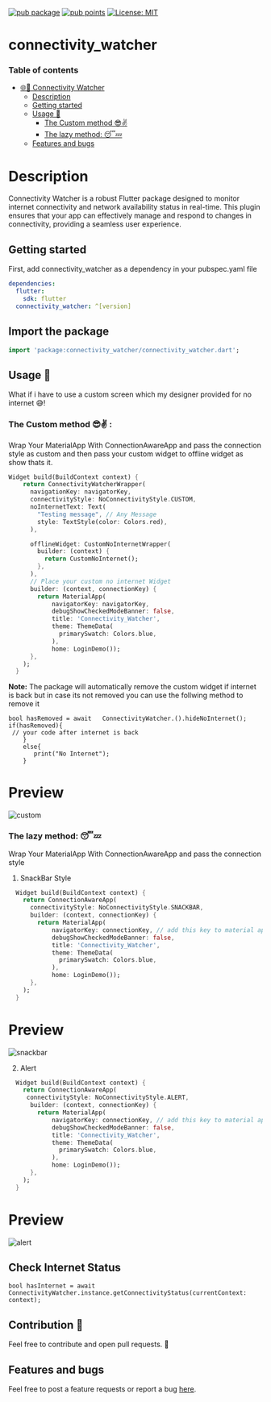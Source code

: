 [![pub package](https://img.shields.io/pub/v/connectivity_watcher.svg)](https://pub.dev/packages/connectivity_watcher)
[![pub points](https://img.shields.io/pub/points/connectivity_watcher?color=2E8B57&label=pub%20points)](https://pub.dev/packages/connectivity_watcher/score)
[![License: MIT](https://img.shields.io/badge/license-MIT-purple.svg)](https://opensource.org/licenses/MIT)


# connectivity_watcher 


### Table of contents

- [🌐📲 Connectivity Watcher](#connectivity_watcher)
  - [Description](#description)
  - [Getting started](#getting-started)
  - [Usage 🚀](#usage-🚀)
    - [The Custom method 😎✌️](#the-custom-method-😎✌️)
    - [The lazy method: 😴💤](the-lazy-method:😴💤)
  - [Features and bugs](#features-and-bugs)


# Description
Connectivity Watcher is a robust Flutter package designed to monitor internet connectivity and network availability status in real-time. This plugin ensures that your app can effectively manage and respond to changes in connectivity, providing a seamless user experience.


## Getting started
First, add connectivity_watcher as a dependency in your pubspec.yaml file

```yaml
dependencies:
  flutter:
    sdk: flutter
  connectivity_watcher: ^[version]
```

## Import the package

```dart
import 'package:connectivity_watcher/connectivity_watcher.dart';
```

## Usage 🚀

What if i have to use a custom screen which my designer provided for no internet 😅!

### The Custom method 😎✌️ :

Wrap Your MaterialApp With ConnectionAwareApp and pass the connection style as custom and then pass your custom widget to offline widget as show thats it.

```dart
Widget build(BuildContext context) {
    return ConnectivityWatcherWrapper(
      navigationKey: navigatorKey,
      connectivityStyle: NoConnectivityStyle.CUSTOM,
      noInternetText: Text(
        "Testing message", // Any Message 
        style: TextStyle(color: Colors.red),
      ),

      offlineWidget: CustomNoInternetWrapper(
        builder: (context) {
          return CustomNoInternet();
        },
      ),
      // Place your custom no internet Widget
      builder: (context, connectionKey) {
        return MaterialApp(
            navigatorKey: navigatorKey,
            debugShowCheckedModeBanner: false,
            title: 'Connectivity_Watcher',
            theme: ThemeData(
              primarySwatch: Colors.blue,
            ),
            home: LoginDemo());
      },
    );
  }
```

**Note:** The package will automatically remove the custom widget if internet is back but in case its not removed you can use the follwing method to remove it 
```
bool hasRemoved = await   ConnectivityWatcher.().hideNoInternet();
if(hasRemoved){
 // your code after internet is back
    }
    else{
       print("No Internet");
    }
```

# Preview

![custom](https://github.com/Oauth-Celestial/Connectivity_Watcher/assets/119127289/b72c6bcc-d782-4bbf-93fe-a7b63f8ea818)


### The lazy method: 😴💤

Wrap Your MaterialApp With ConnectionAwareApp and pass the connection style

1. SnackBar Style

``` dart
  Widget build(BuildContext context) {
    return ConnectionAwareApp(
      connectivityStyle: NoConnectivityStyle.SNACKBAR,
      builder: (context, connectionKey) {
        return MaterialApp(
            navigatorKey: connectionKey, // add this key to material app 
            debugShowCheckedModeBanner: false,
            title: 'Connectivity_Watcher',
            theme: ThemeData(
              primarySwatch: Colors.blue,
            ),
            home: LoginDemo());
      },
    );
  }
```

# Preview

![snackbar](https://github.com/Oauth-Celestial/Connectivity_Watcher/assets/119127289/af375c80-1942-4410-b7ff-cf167c131f7f)

2. Alert 

``` dart
  Widget build(BuildContext context) {
    return ConnectionAwareApp(
     connectivityStyle: NoConnectivityStyle.ALERT,
      builder: (context, connectionKey) {
        return MaterialApp(
            navigatorKey: connectionKey, // add this key to material app 
            debugShowCheckedModeBanner: false,
            title: 'Connectivity_Watcher',
            theme: ThemeData(
              primarySwatch: Colors.blue,
            ),
            home: LoginDemo());
      },
    );
  }
```
# Preview

![alert](https://github.com/Oauth-Celestial/Connectivity_Watcher/assets/119127289/7b50b018-d863-44e9-afb3-d627cdafd9a2)


## Check Internet Status

```
bool hasInternet = await ConnectivityWatcher.instance.getConnectivityStatus(currentContext: context);
```

## Contribution 🤝

Feel free to contribute and open pull requests. 🙌


## Features and bugs

Feel free to post a feature requests or report a bug [here](https://github.com/Oauth-Celestial/Connectivity_Watcher/issues).
